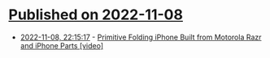 # [Published on 2022-11-08](index.md)

* [2022-11-08, 22:15:17](https://news.ycombinator.com/item?id=33525070) - [Primitive Folding iPhone Built from Motorola Razr and iPhone Parts [video]](https://www.youtube.com/watch?v=k1DxL-vyjfs)

